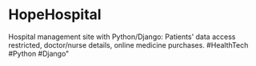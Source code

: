# HopeHospital
Hospital management site with Python/Django: Patients' data access restricted, doctor/nurse details, online medicine purchases. #HealthTech #Python #Django"
